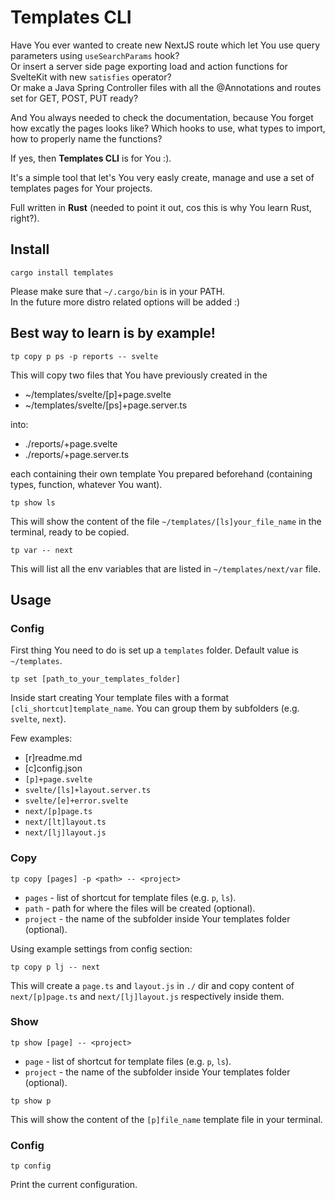 # Templates CLI

Have You ever wanted to create new NextJS route which let You use query parameters using `useSearchParams` hook?  
Or insert a server side page exporting load and action functions for SvelteKit with new `satisfies` operator?  
Or make a Java Spring Controller files with all the @Annotations and routes set for GET, POST, PUT ready?

And You always needed to check the documentation, because You forget how excatly the pages looks like? Which hooks to use, what types to import, how to properly name the functions?

If yes, then <B>Templates CLI</b> is for You :).

It's a simple tool that let's You very easly create, manage and use a set of templates pages for Your projects.

Full written in <b>Rust</b> (needed to point it out, cos this is why You learn Rust, right?).

## Install

```
cargo install templates
```

Please make sure that `~/.cargo/bin` is in your PATH.  
In the future more distro related options will be added :)

## Best way to learn is by example!

```
tp copy p ps -p reports -- svelte
```

This will copy two files that You have previously created in the

- ~/templates/svelte/[p]+page.svelte
- ~/templates/svelte/[ps]+page.server.ts

into:

- ./reports/+page.svelte
- ./reports/+page.server.ts

each containing their own template You prepared beforehand (containing types, function, whatever You want).

```
tp show ls
```

This will show the content of the file `~/templates/[ls]your_file_name` in the terminal, ready to be copied.

```
tp var -- next
```

This will list all the env variables that are listed in `~/templates/next/var` file.

## Usage

### Config

First thing You need to do is set up a `templates` folder. Default value is `~/templates`.

```
tp set [path_to_your_templates_folder]
```

Inside start creating Your template files with a format `[cli_shortcut]template_name`.
You can group them by subfolders (e.g. `svelte`, `next`).

Few examples:

- [r]readme.md
- [c]config.json
- `[p]+page.svelte`
- `svelte/[ls]+layout.server.ts`
- `svelte/[e]+error.svelte`
- `next/[p]page.ts`
- `next/[lt]layout.ts`
- `next/[lj]layout.js`

### Copy

```
tp copy [pages] -p <path> -- <project>
```

- `pages` - list of shortcut for template files (e.g. `p`, `ls`).
- `path` - path for where the files will be created (optional).
- `project` - the name of the subfolder inside Your templates folder (optional).

Using example settings from config section:

```
tp copy p lj -- next
```

This will create a `page.ts` and `layout.js` in `./` dir and copy content of `next/[p]page.ts` and `next/[lj]layout.js` respectively inside them.

### Show

```
tp show [page] -- <project>
```

- `page` - list of shortcut for template files (e.g. `p`, `ls`).
- `project` - the name of the subfolder inside Your templates folder (optional).

```
tp show p
```

This will show the content of the `[p]file_name` template file in your terminal.

### Config

```
tp config
```

Print the current configuration.
